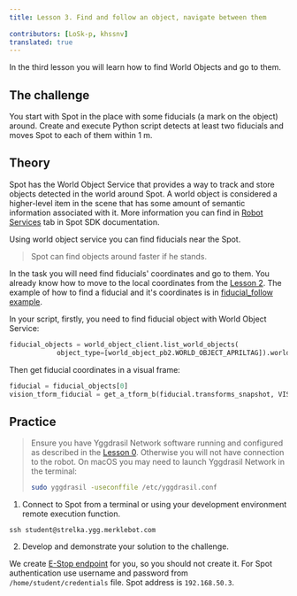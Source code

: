 ```yaml
---
title: Lesson 3. Find and follow an object, navigate between them 
 
contributors: [LoSk-p, khssnv]
translated: true
---
```


In the third lesson you will learn how to find World Objects and go to them.

## The challenge

You start with Spot in the place with some fiducials (a mark on the object) around. Create and execute Python script detects at least two fiducials and moves Spot to each of them within 1 m.

## Theory

Spot has the World Object Service that provides a way to track and store objects detected in the world around Spot. A world object is considered a higher-level item in the scene that has some amount of semantic information associated with it. More information you can find in [Robot Services](https://dev.bostondynamics.com/docs/concepts/robot_services#world-object) tab in Spot SDK documentation.

Using world object service you can find fiducials near the Spot. 

> Spot can find objects around faster if he stands.

In the task you will need find fiducials' coordinates and go to them. You already know how to move to the local coordinates from the [Lesson 2](/docs/en/spot-lesson2.md). The example of how to find a fiducial and it's coordinates is in [fiducial_follow example](https://github.com/boston-dynamics/spot-sdk/blob/7ce5c5f31f4e1e45e9ff4be29fb097e258b75919/python/examples/fiducial_follow/fiducial_follow.py).

In your script, firstly, you need to find fiducial object with World Object Service:

```python
fiducial_objects = world_object_client.list_world_objects(
            object_type=[world_object_pb2.WORLD_OBJECT_APRILTAG]).world_objects
```

Then get fiducial coordinates in a visual frame:

```python
fiducial = fiducial_objects[0]
vision_tform_fiducial = get_a_tform_b(fiducial.transforms_snapshot, VISION_FRAME_NAME,fiducial.apriltag_properties.frame_name_fiducial.to_proto()
```
## Practice

> Ensure you have Yggdrasil Network software running and configured as described in the [Lesson 0](/docs/spot-lesson0). Otherwise you will not have connection to the robot.
> On macOS you may need to launch Yggdrasil Network in the terminal:
> ```bash
> sudo yggdrasil -useconffile /etc/yggdrasil.conf
> ```

1. Connect to Spot from a terminal or using your development environment remote execution function.

```console
ssh student@strelka.ygg.merklebot.com
```

2. Develop and demonstrate your solution to the challenge.

We create [E-Stop endpoint](https://dev.bostondynamics.com/python/examples/estop/readme) for you, so you should not create it.
For Spot authentication use username and password from `/home/student/credentials` file.
Spot address is `192.168.50.3`.

